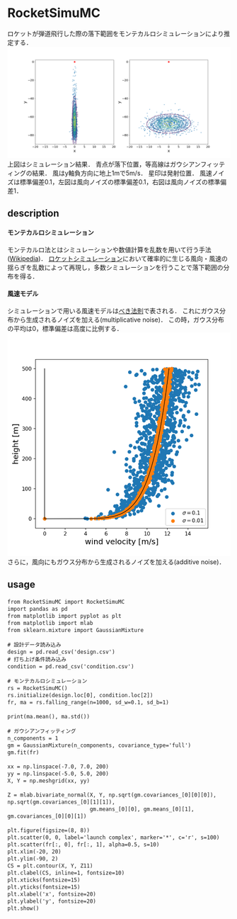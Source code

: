 # RocketSimuMC
ロケットが弾道飛行した際の落下範囲をモンテカルロシミュレーションにより推定する．
![落下分布](https://github.com/Jirouken/RocketSimuMC/blob/master/dist.png)
上図はシミュレーション結果．
青点が落下位置，等高線はガウシアンフィッティングの結果．
風はy軸負方向に地上1mで5m/s．
星印は発射位置．
風速ノイズは標準偏差0.1，左図は風向ノイズの標準偏差0.1，右図は風向ノイズの標準偏差1．

## description
#### モンテカルロシミュレーション
モンテカルロ法とはシミュレーションや数値計算を乱数を用いて行う手法([Wikipedia](https://ja.wikipedia.org/wiki/%E3%83%A2%E3%83%B3%E3%83%86%E3%82%AB%E3%83%AB%E3%83%AD%E6%B3%95))．
[ロケットシミュレーション](https://github.com/Jirouken/ModelRocketSimulator)において確率的に生じる風向・風速の揺らぎを乱数によって再現し，多数シミュレーションを行うことで落下範囲の分布を得る．

#### 風速モデル
シミュレーションで用いる風速モデルは[べき法則](https://www.rikanenpyo.jp/kaisetsu/kisyo/kisyo_011.html)で表される．
これにガウス分布から生成されるノイズを加える(multiplicative noise)．
この時，ガウス分布の平均は0，標準偏差は高度に比例する．
![風速ノイズモデル](https://github.com/Jirouken/RocketSimuMC/blob/master/wind_noise01001.png)
さらに，風向にもガウス分布から生成されるノイズを加える(additive noise)．

## usage
~~~
from RocketSimuMC import RocketSimuMC
import pandas as pd
from matplotlib import pyplot as plt
from matplotlib import mlab
from sklearn.mixture import GaussianMixture

# 設計データ読み込み
design = pd.read_csv('design.csv')
# 打ち上げ条件読み込み
condition = pd.read_csv('condition.csv')

# モンテカルロシミュレーション
rs = RocketSimuMC()
rs.initialize(design.loc[0], condition.loc[2])
fr, ma = rs.falling_range(n=1000, sd_w=0.1, sd_b=1)

print(ma.mean(), ma.std())

# ガウシアンフィッティング
n_components = 1
gm = GaussianMixture(n_components, covariance_type='full')
gm.fit(fr)

xx = np.linspace(-7.0, 7.0, 200)
yy = np.linspace(-5.0, 5.0, 200)
X, Y = np.meshgrid(xx, yy)

Z = mlab.bivariate_normal(X, Y, np.sqrt(gm.covariances_[0][0][0]), np.sqrt(gm.covariances_[0][1][1]),
                          gm.means_[0][0], gm.means_[0][1], gm.covariances_[0][0][1])

plt.figure(figsize=(8, 8))
plt.scatter(0, 0, label='launch complex', marker='*', c='r', s=100)
plt.scatter(fr[:, 0], fr[:, 1], alpha=0.5, s=10)
plt.xlim(-20, 20)
plt.ylim(-90, 2)
CS = plt.contour(X, Y, Z11)
plt.clabel(CS, inline=1, fontsize=10)
plt.xticks(fontsize=15)
plt.yticks(fontsize=15)
plt.xlabel('x', fontsize=20)
plt.ylabel('y', fontsize=20)
plt.show()
~~~
